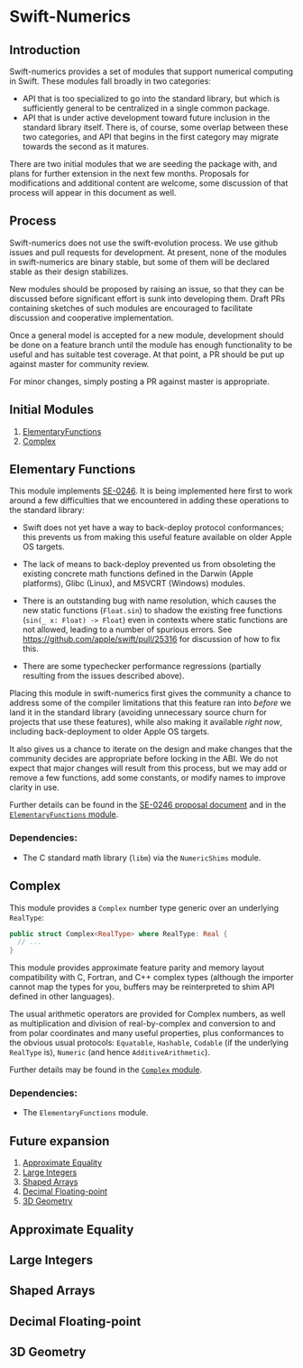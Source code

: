 # Swift-Numerics
  
## Introduction
Swift-numerics provides a set of modules that support numerical computing in Swift.
These modules fall broadly in two categories:
- API that is too specialized to go into the standard library, but which is sufficiently
general to be centralized in a single common package.
- API that is under active development toward future inclusion in the standard library
itself.
There is, of course, some overlap between these two categories, and API that begins 
in the first category may migrate towards the second as it matures.

There are two initial modules that we are seeding the package with, and plans for further
extension in the next few months. Proposals for modifications and additional content are
welcome, some discussion of that process will appear in this document as well.

## Process
Swift-numerics does not use the swift-evolution process. We use github issues and
pull requests for development. At present, none of the modules in swift-numerics are
binary stable, but some of them will be declared stable as their design stabilizes.

New modules should be proposed by raising an issue, so that they can be discussed
before significant effort is sunk into developing them. Draft PRs containing sketches 
of such modules are encouraged to facilitate discussion and cooperative implementation.

Once a general model is accepted for a new module, development should be done
on a feature branch until the module has enough functionality to be useful and has
suitable test coverage. At that point, a PR should be put up against master for community
review.

For minor changes, simply posting a PR against master is appropriate.

## Initial Modules
1. [ElementaryFunctions](#elfcn)
2. [Complex](#complex)

<a name="elfcn">

## Elementary Functions
This module implements [SE-0246].
It is being implemented here first to work around a few difficulties that we encountered
in adding these operations to the standard library:

- Swift does not yet have a way to back-deploy protocol conformances; this prevents
us from making this useful feature available on older Apple OS targets.

- The lack of means to back-deploy prevented us from obsoleting the existing concrete
math functions defined in the Darwin (Apple platforms), Glibc (Linux), and MSVCRT
(Windows) modules.

- There is an outstanding bug with name resolution, which causes the new static functions
(`Float.sin`) to shadow the existing free functions (`sin(_ x: Float) -> Float`) even
in contexts where static functions are not allowed, leading to a number of spurious errors.
See https://github.com/apple/swift/pull/25316 for discussion of how to fix this.

- There are some typechecker performance regressions (partially resulting from the issues
described above).

Placing this module in swift-numerics first gives the community a chance to address
some of the compiler limitations that this feature ran into *before* we land it in the standard
library (avoiding unnecessary source churn for projects that use these features), while also
making it available *right now*, including back-deployment to older Apple OS targets.

It also gives us a chance to iterate on the design and make changes that the community
decides are appropriate before locking in the ABI. We do not expect that major changes
will result from this process, but we may add or remove a few functions, add some 
constants, or modify names to improve clarity in use.

Further details can be found in the [SE-0246 proposal document][SE-0246] and in the
[`ElementaryFunctions` module](Sources/ElementaryFunctions/README.md).

[SE-0246]: https://github.com/apple/swift-evolution/blob/master/proposals/0246-mathable.md

### Dependencies:
- The C standard math library (`libm`) via the `NumericShims` module.

<a name="complex">
  
## Complex
This module provides a `Complex` number type generic over an underlying `RealType`:
```swift
public struct Complex<RealType> where RealType: Real {
  // ...
}
```
This module provides approximate feature parity and memory layout compatibility with C,
Fortran, and C++ complex types (although the importer cannot map the types for you,
buffers may be reinterpreted to shim API defined in other languages).

The usual arithmetic operators are provided for Complex numbers, as well as
multiplication and division of real-by-complex and conversion to and from polar
coordinates and many useful properties, plus conformances to the obvious usual
protocols: `Equatable`, `Hashable`, `Codable` (if the underlying `RealType` is),
`Numeric` (and hence `AdditiveArithmetic`).

Further details may be found in the [`Complex` module](Sources/Complex/README.md).

### Dependencies:
- The `ElementaryFunctions` module.

## Future expansion
1. [Approximate Equality](#approx)
2. [Large Integers](#bignum)
3. [Shaped Arrays](#shapedArray)
4. [Decimal Floating-point](#decimal)
5. [3D Geometry](#geometry)

<a name="approx">

## Approximate Equality

<a name="bignum">

## Large Integers

<a name="shapedArray">

## Shaped Arrays

<a name="decimal">

## Decimal Floating-point

<a name="geometry">

## 3D Geometry
